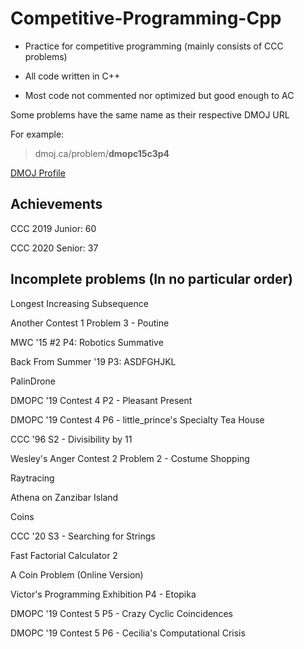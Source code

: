 # Competitive-Programming-Cpp
- Practice for competitive programming (mainly consists of CCC problems)

- All code written in C++

- Most code not commented nor optimized but good enough to AC

Some problems have the same name as their respective DMOJ URL

For example: 

> dmoj.ca/problem/**dmopc15c3p4**

[DMOJ Profile](https://dmoj.ca/user/RyanLi)

## Achievements

CCC 2019 Junior: 60

CCC 2020 Senior: 37

## Incomplete problems (In no particular order)

Longest Increasing Subsequence

Another Contest 1 Problem 3 - Poutine

MWC '15 #2 P4: Robotics Summative

Back From Summer '19 P3: ASDFGHJKL

PalinDrone

DMOPC '19 Contest 4 P2 - Pleasant Present

DMOPC '19 Contest 4 P6 - little_prince's Specialty Tea House

CCC '96 S2 - Divisibility by 11

Wesley's Anger Contest 2 Problem 2 - Costume Shopping

Raytracing

Athena on Zanzibar Island

Coins

CCC '20 S3 - Searching for Strings

Fast Factorial Calculator 2

A Coin Problem (Online Version)

Victor's Programming Exhibition P4 - Etopika

DMOPC '19 Contest 5 P5 - Crazy Cyclic Coincidences

DMOPC '19 Contest 5 P6 - Cecilia's Computational Crisis